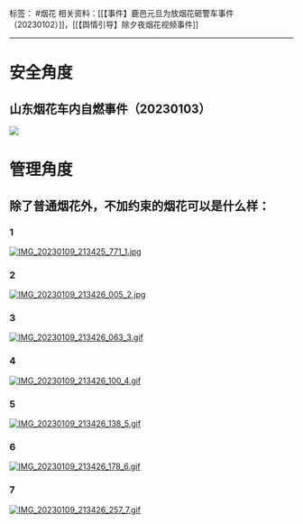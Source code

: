 标签： #烟花 
相关资料：[[【事件】鹿邑元旦为放烟花砸警车事件（20230102）]]，[[【舆情引导】除夕夜烟花视频事件]]
***
# 安全角度
## 山东烟花车内自燃事件（20230103）
![](https://raw.githubusercontent.com/bluntvoice/mypic/main/IMG_20230106_041400_341.jpg)
# 管理角度
## 除了普通烟花外，不加约束的烟花可以是什么样：
### 1
[![IMG_20230109_213425_771_1.jpg](https://raw.githubusercontent.com/bluntvoice/mypic/main/IMG_20230109_213425_771_1.jpg)](https://raw.githubusercontent.com/bluntvoice/mypic/main/IMG_20230109_213425_771_1.jpg)
### 2
[![IMG_20230109_213426_005_2.jpg](https://raw.githubusercontent.com/bluntvoice/mypic/main/IMG_20230109_213426_005_2.jpg)](https://raw.githubusercontent.com/bluntvoice/mypic/main/IMG_20230109_213426_005_2.jpg)
### 3
[![IMG_20230109_213426_063_3.gif](https://raw.githubusercontent.com/bluntvoice/mypic/main/IMG_20230109_213426_063_3.gif)](https://raw.githubusercontent.com/bluntvoice/mypic/main/IMG_20230109_213426_063_3.gif)
### 4
[![IMG_20230109_213426_100_4.gif](https://raw.githubusercontent.com/bluntvoice/mypic/main/IMG_20230109_213426_100_4.gif)](https://raw.githubusercontent.com/bluntvoice/mypic/main/IMG_20230109_213426_100_4.gif)
### 5
[![IMG_20230109_213426_138_5.gif](https://raw.githubusercontent.com/bluntvoice/mypic/main/IMG_20230109_213426_138_5.gif)](https://raw.githubusercontent.com/bluntvoice/mypic/main/IMG_20230109_213426_138_5.gif)
### 6
[![IMG_20230109_213426_178_6.gif](https://raw.githubusercontent.com/bluntvoice/mypic/main/IMG_20230109_213426_178_6.gif)](https://raw.githubusercontent.com/bluntvoice/mypic/main/IMG_20230109_213426_178_6.gif)
### 7
[![IMG_20230109_213426_257_7.gif](https://raw.githubusercontent.com/bluntvoice/mypic/main/IMG_20230109_213426_257_7.gif)](https://raw.githubusercontent.com/bluntvoice/mypic/main/IMG_20230109_213426_257_7.gif)

